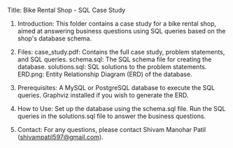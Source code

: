Title: Bike Rental Shop - SQL Case Study

1. Introduction:
This folder contains a case study for a bike rental shop, aimed at answering business questions using SQL queries based on the shop's database schema.

2. Files:
case_study.pdf: Contains the full case study, problem statements, and SQL queries.
schema.sql: The SQL schema file for creating the database.
solutions.sql: SQL solutions to the problem statements.
ERD.png: Entity Relationship Diagram (ERD) of the database.

3. Prerequisites:
A MySQL or PostgreSQL database to execute the SQL queries.
Graphviz installed if you wish to generate the ERD.

4. How to Use:
Set up the database using the schema.sql file.
Run the SQL queries in the solutions.sql file to answer the business questions.

5. Contact:
For any questions, please contact Shivam Manohar Patil (shivampatil597@gmail.com).
